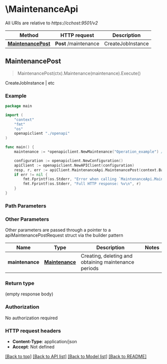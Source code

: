 # \MaintenanceApi

All URIs are relative to *https://cchost:9501/v2*

Method | HTTP request | Description
------------- | ------------- | -------------
[**MaintenancePost**](MaintenanceApi.md#MaintenancePost) | **Post** /maintenance | CreateJobInstance | etc



## MaintenancePost

> MaintenancePost(ctx).Maintenance(maintenance).Execute()

CreateJobInstance | etc

### Example

```go
package main

import (
    "context"
    "fmt"
    "os"
    openapiclient "./openapi"
)

func main() {
    maintenance := *openapiclient.NewMaintenance("Operation_example") // Maintenance | Creating, deleting and obtaining maintenance periods

    configuration := openapiclient.NewConfiguration()
    apiClient := openapiclient.NewAPIClient(configuration)
    resp, r, err := apiClient.MaintenanceApi.MaintenancePost(context.Background()).Maintenance(maintenance).Execute()
    if err != nil {
        fmt.Fprintf(os.Stderr, "Error when calling `MaintenanceApi.MaintenancePost``: %v\n", err)
        fmt.Fprintf(os.Stderr, "Full HTTP response: %v\n", r)
    }
}
```

### Path Parameters



### Other Parameters

Other parameters are passed through a pointer to a apiMaintenancePostRequest struct via the builder pattern


Name | Type | Description  | Notes
------------- | ------------- | ------------- | -------------
 **maintenance** | [**Maintenance**](Maintenance.md) | Creating, deleting and obtaining maintenance periods | 

### Return type

 (empty response body)

### Authorization

No authorization required

### HTTP request headers

- **Content-Type**: application/json
- **Accept**: Not defined

[[Back to top]](#) [[Back to API list]](../README.md#documentation-for-api-endpoints)
[[Back to Model list]](../README.md#documentation-for-models)
[[Back to README]](../README.md)

